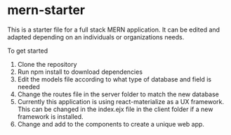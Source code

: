# mern-starter
This is a starter file for a full stack MERN application. It can be edited and adapted depending on an individuals or organizations needs.

To get started
1. Clone the repository
2. Run npm install to download dependencies
3. Edit the models file according to what type of database and field is needed 
4. Change the routes file in the server folder to match the new database
5. Currently this application is using react-materialize as a UX framework. This can be changed in the index.ejx file in the client folder if a new framework is installed.
6. Change and add to the components to create a unique web app.



